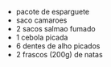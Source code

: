 - pacote de esparguete
- saco camaroes
- 2 sacos salmao fumado
- 1 cebola picada
- 6 dentes de alho picados
- 2 frascos (200g) de natas
